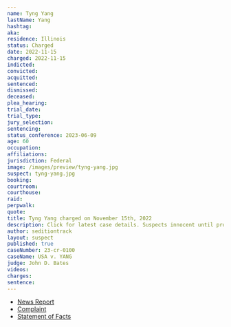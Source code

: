 ```yaml
---
name: Tyng Yang
lastName: Yang
hashtag:
aka:
residence: Illinois
status: Charged
date: 2022-11-15
charged: 2022-11-15
indicted:
convicted:
acquitted:
sentenced:
dismissed:
deceased:
plea_hearing:
trial_date:
trial_type:
jury_selection:
sentencing:
status_conference: 2023-06-09
age: 60
occupation:
affiliations:
jurisdiction: Federal
image: /images/preview/tyng-yang.jpg
suspect: tyng-yang.jpg
booking:
courtroom:
courthouse:
raid:
perpwalk:
quote:
title: Tyng Yang charged on November 15th, 2022
description: Click for latest case details. Suspects innocent until proven guilty.
author: seditiontrack
layout: suspect
published: true
caseNumber: 23-cr-0100
caseName: USA v. YANG
judge: John D. Bates
videos:
charges:
sentence:
---
```

- [News Report](https://abc7chicago.com/tyng-jing-yang-january-6-2021-capitol-riot/12461138/)
- [Complaint](https://www.justice.gov/usao-dc/case-multi-defendant/file/1552481/download)
- [Statement of Facts](https://www.justice.gov/usao-dc/case-multi-defendant/file/1552486/download)
